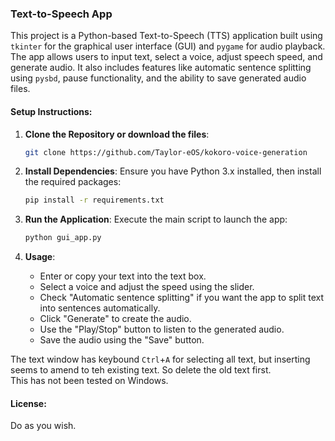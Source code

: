 ### Text-to-Speech App

This project is a Python-based Text-to-Speech (TTS) application built using `tkinter` for the graphical user interface (GUI) and `pygame` for audio playback.
The app allows users to input text, select a voice, adjust speech speed, and generate audio.
It also includes features like automatic sentence splitting using `pysbd`, pause functionality, and the ability to save generated audio files.

#### Setup Instructions:
1. **Clone the Repository or download the files**:
   ```bash
   git clone https://github.com/Taylor-eOS/kokoro-voice-generation
   ```

2. **Install Dependencies**:
   Ensure you have Python 3.x installed, then install the required packages:
   ```bash
   pip install -r requirements.txt
   ```

3. **Run the Application**:
   Execute the main script to launch the app:
   ```bash
   python gui_app.py
   ```

4. **Usage**:
   - Enter or copy your text into the text box.
   - Select a voice and adjust the speed using the slider.
   - Check "Automatic sentence splitting" if you want the app to split text into sentences automatically.
   - Click "Generate" to create the audio.
   - Use the "Play/Stop" button to listen to the generated audio.
   - Save the audio using the "Save" button.

The  text window has keybound `Ctrl`+`A` for selecting all text, but inserting seems to amend to teh existing text. So delete the old text first.<br>
This has not been tested on Windows.

#### License:
Do as you wish.
